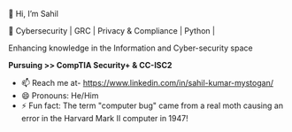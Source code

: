 👋 Hi, I’m Sahil
 
👀 Cybersecurity | GRC | Privacy & Compliance | Python |

Enhancing knowledge in the Information and Cyber-security space

  **Pursuing >> CompTIA Security+ & CC-ISC2**
  
- 📫 Reach me at- https://www.linkedin.com/in/sahil-kumar-mystogan/
- 😄 Pronouns: He/Him
- ⚡ Fun fact: The term "computer bug" came from a real moth causing an error in the Harvard Mark II computer in 1947!

<!---
Sahilthesecurityguy/Sahilthesecurityguy is a ✨ special ✨ repository because its `README.md` (this file) appears on your GitHub profile.
You can click the Preview link to take a look at your changes.
--->
